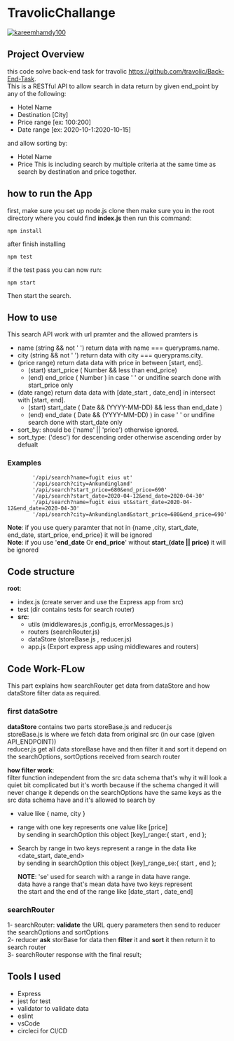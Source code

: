 # TravolicChallange
[![kareemhamdy100](https://circleci.com/gh/kareemhamdy100/TravolicChallange.svg?style=svg)](https://app.circleci.com/github/kareemhamdy100/TravolicChallange/pipelines)

## Project Overview
  this code  solve back-end task for travolic https://github.com/travolic/Back-End-Task.  
  This is a RESTful API to allow search in data return by given end_point by any of the following:
  -  Hotel Name
  -  Destination [City]
  -  Price range [ex: $100:$200]
  -  Date range [ex: 2020-10-1:2020-10-15]

  and allow sorting by:  
  - Hotel Name
  - Price
  This is including search by multiple criteria at the same time as search by destination and price together.

## how to run the App 

first, make sure you set up node.js
clone  then
make sure you in the root directory where you could find  **index.js**  then run this command:

    npm install 
    
after finish installing   

    npm test 

if the test pass you can now run:
    
    npm start

Then start the search.

## How to use 
This search API work with url pramter 
and the allowed pramters is 
- name (string && not ' ') return data with name === queryprams.name.
- city (string && not ' ') return data with city === queryprams.city.
- (price range) return data data with price in between [start, end].
    - (start) start_price  ( Number &&  less than end_price)
    - (end)   end_price    ( Number ) in case ' ' or undifine search done with start_price only
- (date range) return data data with [date_start , date_end] in intersect with [start, end].
    - (start) start_date ( Date && (YYYY-MM-DD) && less than end_date )
    - (end)   end_date  ( Date && (YYYY-MM-DD) ) in case ' ' or undifine search done with start_date only
- sort_by: should be ('name' || 'price') otherwise ignored.
- sort_type:  ('desc') for descending order otherwise ascending order by defualt

### Examples 

            '/api/search?name=fugit eius ut'
            '/api/search?city=Ankundingland'
            '/api/search?start_price=680&end_price=690'
            '/api/search?start_date=2020-04-12&end_date=2020-04-30'
            '/api/search?name=fugit eius ut&start_date=2020-04-12&end_date=2020-04-30'
            '/api/search?city=Ankundingland&start_price=680&end_price=690'
**Note**: if you use query paramter that not in {name ,city, start_date, end_date, start_price, end_price}
    it will be ignored  
**Note**: if you use '**end_date**  Or **end_price**' without **start_(date || price)** it will be ignored


## Code structure
**root**:  
  - index.js (create server and use the Express app from src)
  - test (dir contains tests for search router)
  - **src**:
    - utils (middlewares.js ,config.js, errorMessages.js )
    - routers (searchRouter.js)  
    - dataStore (storeBase.js , reducer.js)
    - app.js (Export express app using middlewares and routers)

## Code Work-FLow  
This part explains how searchRouter get data from dataStore 
and how dataStore filter data as required.
### first dataSotre
**dataStore** contains two parts storeBase.js and reducer.js  
storeBase.js is where we fetch data from original src (in our case (given API_ENDPOINT))  
reducer.js get all data storeBase have and then filter it and sort it depend on the searchOptions, sortOptions
received from search router 

**how filter work**:  
filter function independent from the src data schema that's why it will look 
a quiet bit complicated but it's worth because if the schema changed it will never change
it depends on the searchOptions have the same keys as the src data schema have
and it's allowed to search by 
- value like { name, city }
- range with one key represents one value like [price]  
by sending in searchOption this object [key]_range:{ start , end };
- Search by range in two keys represent a range in the data like <date_start, date_end>  
by sending in searchOption this object [key]_range_se:{ start , end };

    **NOTE**: 'se' used for search with a range in data have range.  
    data have a range that's mean data have two keys represent  
    the start and the end of the range like [date_start , date_end] 

### searchRouter

1- searchRouter: **validate** the URL query parameters then send to reducer the searchOptions and sortOptions  
2- reducer **ask** storBase for data then **filter** it and **sort**  it then return it to search router   
3- searchRouter response with the final result;

## Tools I used
- Express 
- jest for test
- validator to validate data
- eslint
- vsCode
- circleci for CI/CD

